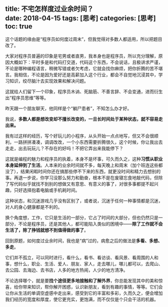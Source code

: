 title: 不宅怎样度过业余时间？         
date: 2018-04-15
tags: [思考]
categories: [思考]
toc: true
---

这个话题的缘由是“程序员如何度过周末”，但我觉得对多数人都适用，所以把题目改了。​

大家对程序员普遍的印象是宅男或者直男，我本身也是程序员，所以充分理解，原因大概如下：平时多是和代码打交道，代码这个东西，不会说话，且极讲求严谨，不论是哪种编程语言，稍微写错或者欠考虑，它就会找你麻烦，把你折腾的苦不堪言。我相信，不论是因为爱好还是高薪加入这个行业，都会不自觉地沉浸其中，学习知识，绞尽脑汁去实现效果和解决问题。

这就给人们留下一个印象，程序员木讷、死脑筋、不善言辞、不会变通，进而衍生出“程序员思维”等等。

昨天跟一个朋友聊天，他同样是个“躺尸患者”，不知怎么办才好。

我说，**多数人都是想改变却不擅长改变的，一旦长时间处于某种状态，就不容易走出来。**

我有过这样的经历，写个好玩儿的小程序，从头开始一点点地写，但又不会很顺利，一路拼拼凑凑，调调改改，一个小东西需要折腾很久，这个时候，你让我出去走走，出去玩玩儿？不存在的好吗！不把它弄出来我能停下？

这就是编程的魅力和程序员的执着，本身不是坏事，可久而久之，这种**习惯从职业本身延伸到了生活**。人本来的业余时间就不多，每天晚上和周末（加个班连这些都没了），结果闲暇时间你还在搞那些停不下来的东西，就更没时间和精力去想别的事。再退一步说，你学习没那么努力和勤奋，根本不是在废寝忘食地敲代码，但除了写代码似乎就找不到别的想做又有意思、有意义的事了，对很多事都提不起兴趣，只好选择抱着电脑或手机耗时间。

这种状态，和沉迷游戏几乎没有区别了，或者说，沉迷于任何一种事情都是沉迷，对人的身心健康都是不利的。

换个角度想，工作，它只是生活的一部分，它占了时间的大部分，但也仍然只是一部分，不论是程序员，还是其他人，都可能陷入类似的困境中——**除了工作就不会生活了，除了挣钱就想不到值得做的事了**。

回到原题，如何度过业余时间，我也是“病”过的，病愈之后的做法是**多看、多想、多走**。

它们并不孤立，可以同时进行，看什么，看书、看访谈、看风景、看周围的人和事，想什么，职业、生活、爱人、朋友、家人，走去哪儿，哪儿都可以，去爬山、去公园、去海边、去书店，人多的地方热闹，人少的地方清净。

不论选择哪个，就是要**找个途径更多地接触和了解外界**，你总能发现其中的美和惊喜，给你带来知识，帮你解开困惑，认识新朋友，看到有趣的事情，等等。它们会让你从生活的单调空虚感中走出来，感受到它的丰富和多彩，久而久之，便会增加我们经历的宽度和厚度，使它更充实，更饱满，而不仅仅是个只会干活的机器。










